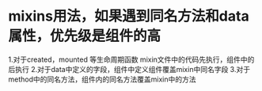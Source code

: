 # mixins用法，如果遇到同名方法和data属性，优先级是组件的高

1.对于created，mounted 等生命周期函数 mixin文件中的代码先执行，组件中的后执行
2.对于data中定义的字段，组件中定义组件覆盖mixin中同名字段
3.对于 method中的同名方法，组件内的同名方法覆盖mixin中的方法